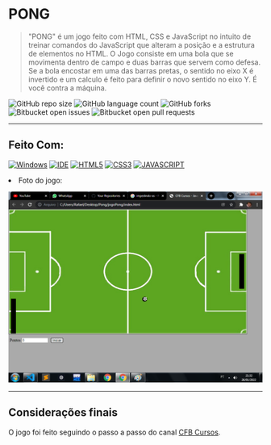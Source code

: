 # PONG 

> "PONG" é um jogo feito com HTML, CSS e JavaScript no intuito de treinar comandos do JavaScript que alteram a posição e a estrutura de elementos no HTML.
O Jogo consiste em uma bola que se movimenta dentro de campo e duas barras que servem como defesa. Se a bola encostar em uma das barras pretas, o sentido no eixo X é invertido e um calculo é feito para definir o novo sentido no eixo Y. É você contra a máquina.

![GitHub repo size](https://img.shields.io/github/repo-size/KauaMB2/PONG?style=for-the-badge)
![GitHub language count](https://img.shields.io/github/languages/count/KauaMB2/PONG?style=for-the-badge)
![GitHub forks](https://img.shields.io/github/forks/KauaMB2/PONG?style=for-the-badge)
![Bitbucket open issues](https://img.shields.io/bitbucket/issues/KauaMB2/PONG?style=for-the-badge)
![Bitbucket open pull requests](https://img.shields.io/bitbucket/pr-raw/KauaMB2/PONG?style=for-the-badge)
<hr>

## Feito Com:
[![Windows](https://img.shields.io/badge/Windows-0078D6?style=for-the-badge&logo=windows&logoColor=white)](https://www.microsoft.com/pt-br/windows/get-windows-10)
[![IDE](https://img.shields.io/badge/Visual_studio_code-0078D4?style=for-the-badge&logo=visual%20studio%20code&logoColor=white)](https://code.visualstudio.com/)
[![HTML5](https://img.shields.io/badge/HTML5-E34F26?style=for-the-badge&logo=html5&logoColor=white)](https://developer.mozilla.org/pt-BR/docs/Web/HTML)
[![CSS3](https://img.shields.io/badge/CSS3-1572B6?style=for-the-badge&logo=css3&logoColor=white)](https://developer.mozilla.org/pt-BR/docs/Web/CSS)
[![JAVASCRIPT](https://img.shields.io/badge/JavaScript-F7DF1E?style=for-the-badge&logo=javascript&logoColor=black)](https://developer.mozilla.org/pt-BR/docs/Web/JavaScript)

<li> Foto do jogo:

<img src="img\imgJogo.png" class="img"></a>
<hr>

## Considerações finais
O jogo foi feito seguindo o passo a passo do canal <a href="https://www.youtube.com/c/cfbcursos"> CFB Cursos</a>.
